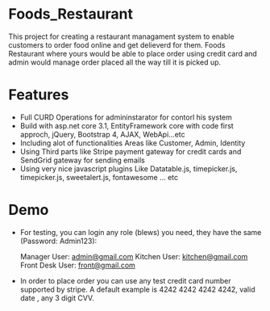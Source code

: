 # Foods_Restaurant
This project for creating a restaurant managament system to enable customers to order food online and get delieverd for them.
Foods Restaurant where yours would be able to place order using credit card and admin would manage order placed all the way till it is picked up.

# Features
- Full CURD Operations for admininstarator for contorl his system
- Build with asp.net core 3.1, EntityFramework core with code first approch, jQuery, Bootstrap 4, AJAX, WebApi...etc
- Including alot of functionalities Areas like Customer, Admin, Identity
- Using Third parts like Stripe payment gateway for credit cards and SendGrid gateway for sending emails
- Using very nice javascript plugins Like Datatable.js, timepicker.js, timepicker.js, sweetalert.js, fontawesome ... etc

# Demo
- For testing, you can login any role (blews) you need, they have the same (Password: Admin123):

    Manager User:        admin@gmail.com
    Kitchen User:        kitchen@gmail.com
    Front Desk User:     front@gmail.com
    
- In order to place order you can use any test credit card number supported by stripe.
    A default example is 4242 4242 4242 4242, valid date , any 3 digit CVV.
